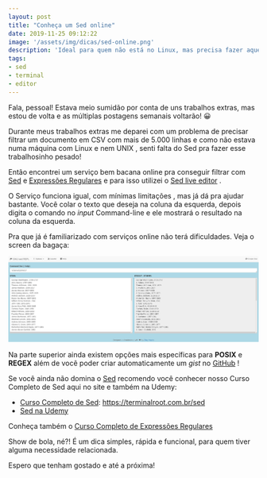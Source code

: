 ```yaml
---
layout: post
title: "Conheça um Sed online"
date: 2019-11-25 09:12:22
image: '/assets/img/dicas/sed-online.png'
description: 'Ideal para quem não está no Linux, mas precisa fazer aquela filtragem maneira! :)'
tags:
- sed
- terminal
- editor
---
```


Fala, pessoal! Estava meio sumidão por conta de uns trabalhos extras, mas estou de volta e as múltiplas postagens semanais voltarão! 😀

Durante meus trabalhos extras me deparei com um problema de precisar filtrar um documento em CSV com mais de 5.000 linhas e como não estava numa máquina com Linux e nem UNIX , senti falta do Sed pra fazer esse trabalhosinho pesado! 

Então encontrei um serviço bem bacana online pra conseguir filtrar com [Sed](https://terminalroot.com.br/sed) e [Expressões Regulares](https://terminalroot.com.br/regex) e para isso utilizei o [Sed live editor](https://sed.js.org/) .

O Serviço funciona igual, com mínimas limitações , mas já dá pra ajudar bastante. Você colar o texto que deseja na coluna da esquerda, depois digita o comando no *input* Command-line e ele mostrará o resultado na coluna da esquerda.

Pra que já é familiarizado com serviços online não terá dificuldades. Veja o screen da bagaça:

<script async src="https://pagead2.googlesyndication.com/pagead/js/adsbygoogle.js"></script>
<!-- Informat -->
<ins class="adsbygoogle"
     style="display:block"
     data-ad-client="ca-pub-2838251107855362"
     data-ad-slot="2327980059"
     data-ad-format="auto"
     data-full-width-responsive="true"></ins>
<script>
(adsbygoogle = window.adsbygoogle || []).push({});
</script>


![Sed Online](/assets/img/dicas/sed-online.png)

Na parte superior ainda existem opções mais específicas para **POSIX** e **REGEX** além de você poder criar automaticamente um *gist* no [GitHub]() !

Se você ainda não domina o [Sed](https://terminalroot.com.br/sed) recomendo você conhecer nosso Curso Completo de Sed aqui no site e também na Udemy:
+ [Curso Completo de Sed](https://terminalroot.com.br/sed): <https://terminalroot.com.br/sed>
+ [Sed na Udemy](https://www.udemy.com/course/curso-completo-de-sed-editor-de-fluxo/)

Conheça também o [Curso Completo de Expressões Regulares](https://terminalroot.com.br/regex)

Show de bola, né?! É um dica simples, rápida e funcional, para quem tiver alguma necessidade relacionada.

Espero que tenham gostado e até a próxima!
